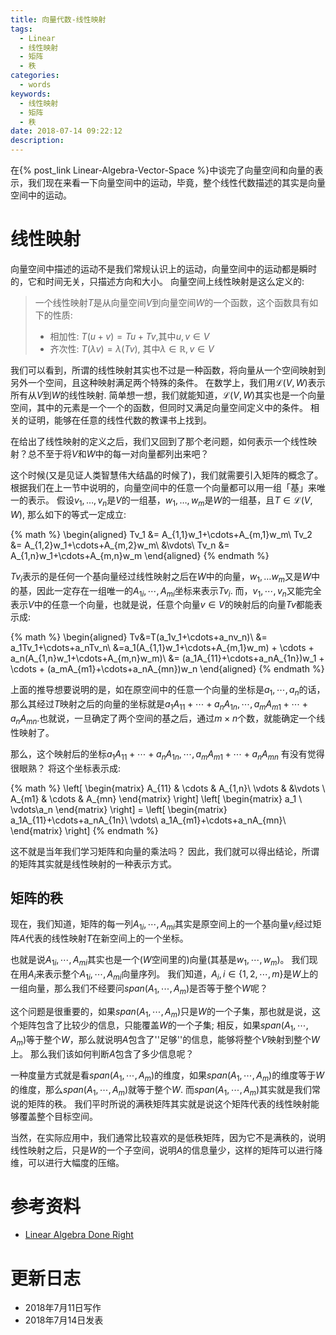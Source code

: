 ```yaml
---
title: 向量代数-线性映射
tags:
  - Linear
  - 线性映射
  - 矩阵
  - 秩
categories:
  - words
keywords:
  - 线性映射
  - 矩阵
  - 秩
date: 2018-07-14 09:22:12
description:
---
```


在{% post_link Linear-Algebra-Vector-Space  %}中谈完了向量空间和向量的表示，我们现在来看一下向量空间中的运动，毕竟，整个线性代数描述的其实是向量空间中的运动。

<escape><!-- more --></escape>

# 线性映射

向量空间中描述的运动不是我们常规认识上的运动，向量空间中的运动都是瞬时的，它和时间无关，只描述方向和大小。
向量空间上线性映射是这么定义的:

> 一个线性映射$T$是从向量空间$V$到向量空间$W$的一个函数，这个函数具有如下的性质:
> - 相加性: $T(u+v)=Tu+Tv$,其中$u,v\in V$
> - 齐次性: $T(\lambda v)=\lambda(Tv)$, 其中$\lambda\in\mathbb{R}, v\in V$

我们可以看到，所谓的线性映射其实也不过是一种函数，将向量从一个空间映射到另外一个空间，且这种映射满足两个特殊的条件。
在数学上，我们用$\mathcal{L}(V,W)$表示所有从$V$到$W$的线性映射.
简单想一想，我们就能知道，$\mathcal{L}(V,W)$其实也是一个向量空间，其中的元素是一个一个的函数，但同时又满足向量空间定义中的条件。
相关的证明，能够在任意的线性代数的教课书上找到。

在给出了线性映射的定义之后，我们又回到了那个老问题，如何表示一个线性映射？总不至于将$V$和$W$中的每一对向量都列出来吧？

这个时候(又是见证人类智慧伟大结晶的时候了)，我们就需要引入矩阵的概念了。
根据我们在上一节中说明的，向量空间中的任意一个向量都可以用一组「基」来唯一的表示。
假设$v_1,\ldots,v_n$是$V$的一组基，$w_1,\ldots,w_m$是$W$的一组基，且$T\in\mathcal{L}(V,W)$, 那么如下的等式一定成立:

{% math %}
\begin{aligned}
Tv_1 &= A_{1,1}w_1+\cdots+A_{m,1}w_m\\
Tv_2 &= A_{1,2}w_1+\cdots+A_{m,2}w_m\\
&\vdots\\
Tv_n &= A_{1,n}w_1+\cdots+A_{m,n}w_m
\end{aligned}
{% endmath %}

$Tv_i$表示的是任何一个基向量经过线性映射之后在$W$中的向量，$w_1,\ldots w_m$又是$W$中的基，因此一定存在一组唯一的$A_{1i},\cdots,A_{mi}$坐标来表示$Tv_i$.
而，$v_1,\cdots,v_n$又能完全表示$V$中的任意一个向量，也就是说，任意个向量$v\in V$的映射后的向量$Tv$都能表示成:

{% math %}
\begin{aligned}
    Tv&=T(a_1v_1+\cdots+a_nv_n)\\
      &= a_1Tv_1+\cdots+a_nTv_n\\
      &=a_1(A_{1,1}w_1+\cdots+A_{m,1}w_m) + \cdots + a_n(A_{1,n}w_1+\cdots+A_{m,n}w_m)\\
      &= (a_1A_{11}+\cdots+a_nA_{1n})w_1 + \cdots + (a_mA_{m1}+\cdots+a_nA_{mn})w_n
\end{aligned}
{% endmath %}

上面的推导想要说明的是，如在原空间中的任意一个向量的坐标是$a_1,\cdots,a_n$的话，那么其经过$T$映射之后的向量的坐标就是$a_1A_{11}+\cdots+a_nA_{1n},\cdots,a_mA_{m1}+\cdots+a_nA_{mn}$.也就说，一旦确定了两个空间的基之后，通过$m\times n$个数，就能确定一个线性映射了。

那么，这个映射后的坐标$a_1A_{11}+\cdots+a_nA_{1n},\cdots,a_mA_{m1}+\cdots+a_nA_{mn}$
有没有觉得很眼熟？
将这个坐标表示成:


{% math %}
\left[
\begin{matrix}
A_{11} & \cdots & A_{1,n}\\
\vdots &  &\vdots \\
A_{m1} & \cdots & A_{mn}
\end{matrix}
\right]
\left[
\begin{matrix}
a_1 \\ \vdots\\a_n
\end{matrix}
\right] =
\left[
\begin{matrix}
a_1A_{11}+\cdots+a_nA_{1n}\\
\vdots\\
a_1A_{m1}+\cdots+a_nA_{mn}\\
\end{matrix}
\right]
{% endmath %}

这不就是当年我们学习矩阵和向量的乘法吗？
因此，我们就可以得出结论，所谓的矩阵其实就是线性映射的一种表示方式。

## 矩阵的秩

现在，我们知道，矩阵的每一列$A_{1i},\cdots,A_{mi}$其实是原空间上的一个基向量$v_i$经过矩阵$A$代表的线性映射$T$在新空间上的一个坐标。

也就是说$A_{1i},\cdots,A_{mi}$其实也是一个($W$空间里的)向量(其基是$w_1,\cdots,w_m$)。
我们现在用$A_i$来表示整个$A_{1i},\cdots,A_{mi}$向量序列。
我们知道，$A_i,i\in \{1,2,\cdots,m\}$是$W$上的一组向量，那么我们不经要问$span(A_1,\cdots,A_m)$是否等于整个$W$呢？

这个问题是很重要的，如果$span(A_1,\cdots,A_m)$只是$W$的一个子集，那也就是说，这个矩阵包含了比较少的信息，只能覆盖$W$的一个子集;
相反，如果$span(A_1,\cdots,A_m)$等于整个$W$，那么就说明$A$包含了''足够''的信息，能够将整个$V$映射到整个$W$上。
那么我们该如何判断$A$包含了多少信息呢？

一种度量方式就是看$span(A_1,\cdots,A_m)$的维度，如果$span(A_1,\cdots,A_m)$的维度等于$W$的维度，那么$span(A_1,\cdots,A_m)$就等于整个$W$.
而$span(A_1,\cdots,A_m)$其实就是我们常说的矩阵的秩。
我们平时所说的满秩矩阵其实就是说这个矩阵代表的线性映射能够覆盖整个目标空间。

当然，在实际应用中，我们通常比较喜欢的是低秩矩阵，因为它不是满秩的，说明线性映射之后，只是$W$的一个子空间，说明$A$的信息量少，这样的矩阵可以进行降维，可以进行大幅度的压缩。

# 参考资料

- [Linear Algebra Done Right](https://www.amazon.com/Linear-Algebra-Right-Undergraduate-Mathematics/dp/3319110799/ref=sr_1_1?ie=UTF8&qid=1530890765&sr=8-1&keywords=Linear+algebra+done+right)

# 更新日志

- 2018年7月11日写作
- 2018年7月14日发表
